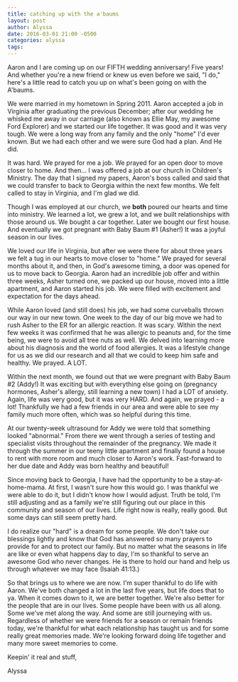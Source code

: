 ```yaml
---
title: catching up with the a'baums
layout: post
author: Alyssa
date: 2016-03-01 21:00 -0500
categories: alyssa
tags:
---
```


Aaron and I are coming up on our FIFTH wedding anniversary! Five years! And whether you're a new friend or knew us even before we said, "I do," here's a little read to catch you up on what's been going on with the A'baums.

We were married in my hometown in Spring 2011. Aaron accepted a job in Virginia after graduating the previous December; after our wedding he whisked me away in our carriage (also known as Ellie May, my awesome Ford Explorer) and we started our life together. It was good and it was very tough. We were a long way from any family and the only "home" I'd ever known. But we had each other and we were sure God had a plan. And He did.

It was hard. We prayed for me a job. We prayed for an open door to move closer to home. And then... I was offered a job at our church in Children's Ministry. The day that I signed my papers, Aaron's boss called and said that we could transfer to back to Georgia within the next few months. We felt called to stay in Virginia, and I'm glad we did.

Though I was employed at our church, we **both** poured our hearts and time into ministry. We learned a lot, we grew a lot, and we built relationships with those around us. We bought a car together. Later we bought our first house. And eventually we got pregnant with Baby Baum #1 (Asher!) It was a joyful season in our lives.

We loved our life in Virginia, but after we were there for about three years we felt a tug in our hearts to move closer to "home." We prayed for several months about it, and then, in God's awesome timing, a door was opened for us to move back to Georgia. Aaron had an incredible job offer and within three weeks, Asher turned one, we packed up our house, moved into a little apartment, and Aaron started his job. We were filled with excitement and expectation for the days ahead.

While Aaron loved (and still does) his job, we had some curveballs thrown our way in our new town. One week to the day of our big move we had to rush Asher to the ER for an allergic reaction. It was scary. Within the next few weeks it was confirmed that he was allergic to peanuts and, for the time being, we were to avoid all tree nuts as well. We delved into learning more about his diagnosis and the world of food allergies. It was a lifestyle change for us as we did our research and all that we could to keep him safe and healthy. We prayed. A LOT.

Within the next month, we found out that we were pregnant with Baby Baum #2 (Addy!) It was exciting but with everything else going on (pregnancy hormones, Asher's allergy, still learning a new town) I had a LOT of anxiety. Again, life was very good, but it was very HARD. And again, we prayed - a lot! Thankfully we had a few friends in our area and were able to see my family much more often, which was so helpful during this time.

At our twenty-week ultrasound for Addy we were told that something looked "abnormal." From there we went through a series of testing and specialist visits throughout the remainder of the pregnancy. We made it through the summer in our teeny little apartment and finally found a house to rent with more room and much closer to Aaron's work. Fast-forward to her due date and Addy was born healthy and beautiful!

Since moving back to Georgia, I have had the opportunity to be a stay-at-home-mama. At first, I wasn't sure how this would go. I was thankful we were able to do it, but I didn't know how I would adjust. Truth be told, I'm still adjusting and as a family we're still figuring out our place in this community and season of our lives. Life right now is really, really good. But some days can still seem pretty hard.

I do realize our "hard" is a dream for some people. We don't take our blessings lightly and know that God has answered so many prayers to provide for and to protect our family. But no matter what the seasons in life are like or even what happens day to day, I'm so thankful to serve an awesome God who never changes. He is there to hold our hand and help us through whatever we may face (Isaiah 41:13.)

So that brings us to where we are now. I'm super thankful to do life with Aaron. We've both changed a lot in the last five years, but life does that to ya. When it comes down to it, we are better together. We're also better for the people that are in our lives. Some people have been with us all along. Some we've met along the way. And some are still journeying with us. Regardless of whether we were friends for a season or remain friends today, we're thankful for what each relationship has taught us and for some really great memories made. We're looking forward doing life together and many more sweet memories to come.

Keepin' it real and stuff,

Alyssa
